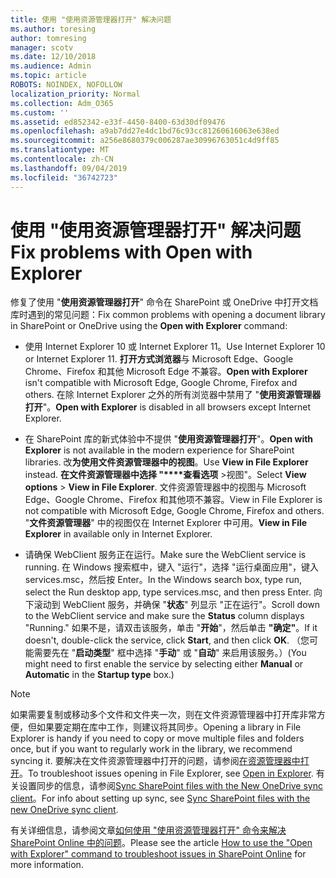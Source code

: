 ```yaml
---
title: 使用 "使用资源管理器打开" 解决问题
ms.author: toresing
author: tomresing
manager: scotv
ms.date: 12/10/2018
ms.audience: Admin
ms.topic: article
ROBOTS: NOINDEX, NOFOLLOW
localization_priority: Normal
ms.collection: Adm_O365
ms.custom: ''
ms.assetid: ed852342-e33f-4450-8400-63d30df09476
ms.openlocfilehash: a9ab7dd27e4dc1bd76c93cc81260616063e638ed
ms.sourcegitcommit: a256e8680379c006287ae30996763051c4d9ff85
ms.translationtype: MT
ms.contentlocale: zh-CN
ms.lasthandoff: 09/04/2019
ms.locfileid: "36742723"
---
```

# <a name="fix-problems-with-open-with-explorer"></a><span data-ttu-id="3b14a-102">使用 "使用资源管理器打开" 解决问题</span><span class="sxs-lookup"><span data-stu-id="3b14a-102">Fix problems with Open with Explorer</span></span>

<span data-ttu-id="3b14a-103">修复了使用 "**使用资源管理器打开**" 命令在 SharePoint 或 OneDrive 中打开文档库时遇到的常见问题：</span><span class="sxs-lookup"><span data-stu-id="3b14a-103">Fix common problems with opening a document library in SharePoint or OneDrive using the **Open with Explorer** command:</span></span> 
  
- <span data-ttu-id="3b14a-104">使用 Internet Explorer 10 或 Internet Explorer 11。</span><span class="sxs-lookup"><span data-stu-id="3b14a-104">Use Internet Explorer 10 or Internet Explorer 11.</span></span> <span data-ttu-id="3b14a-105">**打开方式浏览器**与 Microsoft Edge、Google Chrome、Firefox 和其他 Microsoft Edge 不兼容。</span><span class="sxs-lookup"><span data-stu-id="3b14a-105">**Open with Explorer** isn't compatible with Microsoft Edge, Google Chrome, Firefox and others.</span></span> <span data-ttu-id="3b14a-106">在除 Internet Explorer 之外的所有浏览器中禁用了 "**使用资源管理器打开**"。</span><span class="sxs-lookup"><span data-stu-id="3b14a-106">**Open with Explorer** is disabled in all browsers except Internet Explorer.</span></span> 
    
- <span data-ttu-id="3b14a-107">在 SharePoint 库的新式体验中不提供 "**使用资源管理器打开**"。</span><span class="sxs-lookup"><span data-stu-id="3b14a-107">**Open with Explorer** is not available in the modern experience for SharePoint libraries.</span></span> <span data-ttu-id="3b14a-108">改**为使用文件资源管理器中的视图**。</span><span class="sxs-lookup"><span data-stu-id="3b14a-108">Use **View in File Explorer** instead.</span></span> <span data-ttu-id="3b14a-109">**在文件资源管理器中选择 "\*\*\*\*查看选项** \>视图"。</span><span class="sxs-lookup"><span data-stu-id="3b14a-109">Select **View options** \> **View in File Explorer**.</span></span> <span data-ttu-id="3b14a-110">文件资源管理器中的视图与 Microsoft Edge、Google Chrome、Firefox 和其他项不兼容。</span><span class="sxs-lookup"><span data-stu-id="3b14a-110">View in File Explorer is not compatible with Microsoft Edge, Google Chrome, Firefox and others.</span></span> <span data-ttu-id="3b14a-111">"**文件资源管理器**" 中的视图仅在 Internet Explorer 中可用。</span><span class="sxs-lookup"><span data-stu-id="3b14a-111">**View in File Explorer** in available only in Internet Explorer.</span></span> 
    
- <span data-ttu-id="3b14a-112">请确保 WebClient 服务正在运行。</span><span class="sxs-lookup"><span data-stu-id="3b14a-112">Make sure the WebClient service is running.</span></span> <span data-ttu-id="3b14a-113">在 Windows 搜索框中，键入 "运行"，选择 "运行桌面应用"，键入 services.msc，然后按 Enter。</span><span class="sxs-lookup"><span data-stu-id="3b14a-113">In the Windows search box, type run, select the Run desktop app, type services.msc, and then press Enter.</span></span> <span data-ttu-id="3b14a-114">向下滚动到 WebClient 服务，并确保 "**状态**" 列显示 "正在运行"。</span><span class="sxs-lookup"><span data-stu-id="3b14a-114">Scroll down to the WebClient service and make sure the **Status** column displays "Running."</span></span> <span data-ttu-id="3b14a-115">如果不是，请双击该服务，单击 "**开始**"，然后单击 **"确定"**。</span><span class="sxs-lookup"><span data-stu-id="3b14a-115">If it doesn't, double-click the service, click **Start**, and then click **OK**.</span></span> <span data-ttu-id="3b14a-116">（您可能需要先在 "**启动类型**" 框中选择 "**手动**" 或 "**自动**" 来启用该服务。）</span><span class="sxs-lookup"><span data-stu-id="3b14a-116">(You might need to first enable the service by selecting either **Manual** or **Automatic** in the **Startup type** box.)</span></span> 
    
> [!NOTE]
> <span data-ttu-id="3b14a-117">如果需要复制或移动多个文件和文件夹一次，则在文件资源管理器中打开库非常方便，但如果要定期在库中工作，则建议将其同步。</span><span class="sxs-lookup"><span data-stu-id="3b14a-117">Opening a library in File Explorer is handy if you need to copy or move multiple files and folders once, but if you want to regularly work in the library, we recommend syncing it.</span></span> <span data-ttu-id="3b14a-118">要解决在文件资源管理器中打开的问题，请参阅[在资源管理器中打开](https://go.microsoft.com/fwlink/?linkid=871665)。</span><span class="sxs-lookup"><span data-stu-id="3b14a-118">To troubleshoot issues opening in File Explorer, see [Open in Explorer](https://go.microsoft.com/fwlink/?linkid=871665).</span></span> <span data-ttu-id="3b14a-119">有关设置同步的信息，请参阅[Sync SharePoint files with the New OneDrive sync client](https://go.microsoft.com/fwlink/?linkid=871666)。</span><span class="sxs-lookup"><span data-stu-id="3b14a-119">For info about setting up sync, see [Sync SharePoint files with the new OneDrive sync client](https://go.microsoft.com/fwlink/?linkid=871666).</span></span>
  
<span data-ttu-id="3b14a-120">有关详细信息，请参阅文章[如何使用 "使用资源管理器打开" 命令来解决 SharePoint Online 中的问题](https://docs.microsoft.com/sharepoint/support/lists-and-libraries/troubleshoot-issues-using-open-with-explorer)。</span><span class="sxs-lookup"><span data-stu-id="3b14a-120">Please see the article [How to use the "Open with Explorer" command to troubleshoot issues in SharePoint Online](https://docs.microsoft.com/sharepoint/support/lists-and-libraries/troubleshoot-issues-using-open-with-explorer) for more information.</span></span> 
  

